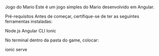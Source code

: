 Jogo do Mario
Este é um jogo simples do Mario desenvolvido em Angular.

Pré-requisitos
Antes de começar, certifique-se de ter as seguintes ferramentas instaladas:

Node.js
Angular CLI
Ionic 

No terminal dentro da pasta do game, colocar:

ionic serve
